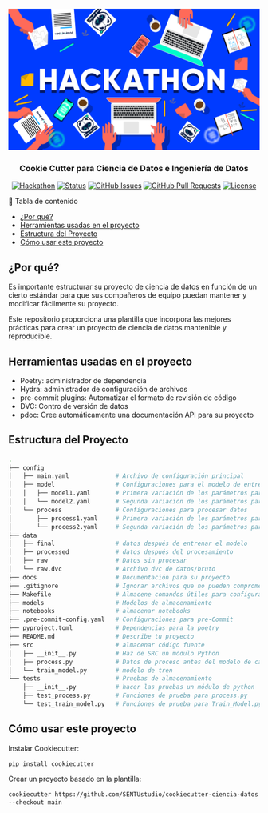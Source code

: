 <p align="center">
  <a href="" rel="noopener">
 <img src="docs/assets/img/fondo.png" alt="Project logo"></a>
</p>
<h3 align="center">Cookie Cutter para Ciencia de Datos e Ingeniería de Datos</h3>

<div align="center">

[![Hackathon](https://img.shields.io/badge/cookie_cutter_ciencia_datos-name-orange.svg)](https://sentustudio.github.io/)
[![Status](https://img.shields.io/badge/status-active-success.svg)]()
[![GitHub Issues](https://img.shields.io/github/issues/SENTUstudio/cookiecutter-ciencia-datos.svg)](https://github.com/SENTUstudio/cookiecutter-ciencia-datos/issues)
[![GitHub Pull Requests](https://img.shields.io/github/issues-pr/SENTUstudio/cookiecutter-ciencia-datos.svg)](https://github.com/SENTUstudio/cookiecutter-ciencia-datos/pulls)
[![License](https://img.shields.io/github/license/SENTUstudio/cookiecutter-ciencia-datos.svg)](LICENSE.md)

</div>

📝 Tabla de contenido

- [¿Por qué?](#por-qué)
- [Herramientas usadas en el proyecto](#herramientas-usadas-en-el-proyecto)
- [Estructura del Proyecto](#estructura-del-proyecto)
- [Cómo usar este proyecto](#cómo-usar-este-proyecto)

## ¿Por qué?

Es importante estructurar su proyecto de ciencia de datos en función de un cierto estándar para que sus compañeros de equipo puedan mantener y modificar fácilmente su proyecto.

Este repositorio proporciona una plantilla que incorpora las mejores prácticas para crear un proyecto de ciencia de datos mantenible y reproducible.


## Herramientas usadas en el proyecto
* Poetry: administrador de dependencia
* Hydra: administrador de configuración de archivos
* pre-commit plugins: Automatizar el formato de revisión de código
* DVC: Contro de versión de datos
* pdoc: Cree automáticamente una documentación API para su proyecto

## Estructura del Proyecto

```bash
.
├── config
│   ├── main.yaml             # Archivo de configuración principal
│   ├── model                 # Configuraciones para el modelo de entrenamiento
│   │   ├── model1.yaml       # Primera variación de los parámetros para entrenar el modelo
│   │   └── model2.yaml       # Segunda variación de los parámetros para entrenar el modelo
│   └── process               # Configuraciones para procesar datos
│       ├── process1.yaml     # Primera variación de los parámetros para procesar datos
│       └── process2.yaml     # Segunda variación de los parámetros para procesar datos
├── data
│   ├── final                 # datos después de entrenar el modelo
│   ├── processed             # datos después del procesamiento
│   ├── raw                   # Datos sin procesar
│   └── raw.dvc               # Archivo dvc de datos/bruto
├── docs                      # Documentación para su proyecto
├── .gitignore                # Ignorar archivos que no pueden comprometerse con GIT
├── Makefile                  # Almacene comandos útiles para configurar el entorno
├── models                    # Modelos de almacenamiento
├── notebooks                 # almacenar notebooks
├── .pre-commit-config.yaml   # Configuraciones para pre-Commit
├── pyproject.toml            # Dependencias para la poetry
├── README.md                 # Describe tu proyecto
├── src                       # almacenar código fuente
│   ├── __init__.py           # Haz de SRC un módulo Python
│   ├── process.py            # Datos de proceso antes del modelo de capacitación
│   └── train_model.py        # modelo de tren
└── tests                     # Pruebas de almacenamiento
    ├── __init__.py           # hacer las pruebas un módulo de python
    ├── test_process.py       # Funciones de prueba para process.py
    └── test_train_model.py   # Funciones de prueba para Train_Model.py
```

## Cómo usar este proyecto

Instalar Cookiecutter:

```shell
pip install cookiecutter
```

Crear un proyecto basado en la plantilla:

```shell
cookiecutter https://github.com/SENTUstudio/cookiecutter-ciencia-datos --checkout main
```
